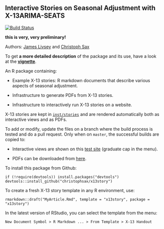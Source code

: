 Interactive Stories on Seasonal Adjustment with X-13ARIMA-SEATS
---------------------------------------------------------------

[![Build Status](https://travis-ci.org/christophsax/x13story.svg?branch=master)](https://travis-ci.org/christophsax/x13story)

**this is very, very preliminary!**

Authors: [James Livsey](http://www.census.gov/research/researchers/profile.php?cv_profile=3922&cv_submenu=title) and [Christoph Sax](http://www.christophsax.com)

To get **a more detailed description** of the package and its use, have a look at the 
[**vignette**](https://github.com/christophsax/x13story/raw/master/vignettes/x13story.pdf).

An R package containing:

- Example X-13 stories: R markdown documents that describe various aspects of
  seasonal adjustment.

- Infrastructure to generate PDFs from X-13 stories.

- Infrastructure to interactively run X-13 stories on a website.


X-13 stories are kept in [`inst/stories`](https://github.com/christophsax/x13story/tree/master/inst/stories) and are rendered automatically both as interactive views and as PDFs. 

To add or modify, update the files on a branch where the build process is tested
and do a pull request. Only when on `master`, the successful builds are copied
to:

- Interactive views are shown on this [test site](http://www.seasonal.website/x13story) 
  (graduate cap in the menu).

- PDFs can be downloaded from [here](http://www.christophsax.com/x13story).

To install this package from Github:

    if (!require(devtools)) install.packages("devtools")
    devtools::install_github("christophsax/x13story")


To create a fresh X-13 story template in any R environment, use:

    rmarkdown::draft("MyArticle.Rmd", template = "x13story", package = "x13story")


In the latest version of RStudio, you can select the template from the menu:

    New Document Symbol > R Markdown ... > From Template > X-13 Handout



